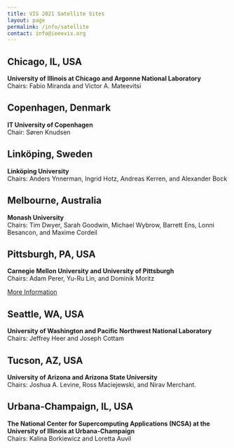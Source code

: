 ```yaml
---
title: VIS 2021 Satellite Sites
layout: page
permalink: /info/satellite
contact: info@ieeevis.org
---
```


## Chicago, IL, USA
**University of Illinois at Chicago and Argonne National Laboratory**<br>
Chairs: Fabio Miranda and Victor A. Mateevitsi

## Copenhagen, Denmark
**IT University of Copenhagen**<br>
Chair: Søren Knudsen

## Linköping, Sweden
**Linköping University**<br>
Chairs: Anders Ynnerman, Ingrid Hotz, Andreas Kerren, and Alexander Bock

## Melbourne, Australia
**Monash University**<br>
Chairs: Tim Dwyer, Sarah Goodwin, Michael Wybrow, Barrett Ens, Lonni Besancon, and Maxime Cordeil

## Pittsburgh, PA, USA
**Carnegie Mellon University and University of Pittsburgh**<br>
Chairs: Adam Perer, Yu-Ru Lin, and Dominik Moritz

<a class="button" href="https://dig.cmu.edu/2021/08/19/vis-satellite.html/">More Information</a>

## Seattle, WA, USA
**University of Washington and Pacific Northwest National Laboratory**<br>
Chairs: Jeffrey Heer and Joseph Cottam

## Tucson, AZ, USA
**University of Arizona and Arizona State University**<br>
Chairs: Joshua A. Levine, Ross Maciejewski, and Nirav Merchant.

## Urbana-Champaign, IL, USA
**The National Center for Supercomputing Applications (NCSA) at the University of Illinois at Urbana-Champaign**<br>
Chairs: Kalina Borkiewicz and Loretta Auvil
